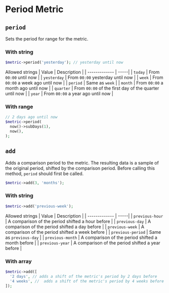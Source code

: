 # Period Metric


## `period`

Sets the period for range for the metric.

### With string

```php
$metric->period('yesterday'); // yesterday until now
```
Allowed strings
| Value        | Description           |
| ------------- | -----|
| `today` | From `00:00` until now |
| `yesterday` | From `00:00` yesterday until now |
| `week` | From `00:00` a week ago until now |
| `period` | Same as `week` |
| `month` | From `00:00` a month ago until now |
| `quarter` | From `00:00` of the first day of the quarter until now |
| `year` | From `00:00` a year ago until now |



### With range

```php
// 2 days ago until now
$metric->period(
  now()->subDays(1),
  now(),
);
```

## `add`
Adds a comparison period to the metric.
The resulting data is a sample of the original period, shifted by the comparison period.
Before calling this method, `period` should first be called.

```php
$metric->add(3, 'months');
```

### With string
```php
$metric->add('previous-week');
```
Allowed strings
| Value        | Description           |
| ------------- | -----|
| `previous-hour` | A comparison of the period shifted a hour before |
| `previous-day` | A comparison of the period shifted a day before |
| `previous-week` | A comparison of the period shifted a week before |
| `previous-period` | Same as `previous-day` |
| `previous-month` | A comparison of the period shifted a month before |
| `previous-year` | A comparison of the period shifted a year before |


### With array
```php
$metric->add([
  '2 days', // adds a shift of the metric's period by 2 days before
  '4 weeks', //  adds a shift of the metric's period by 4 weeks before
]);
```
